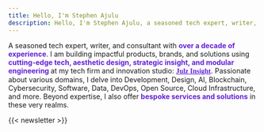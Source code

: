 ```yaml
---
title: Hello, I'm Stephen Ajulu
description: Hello, I'm Stephen Ajulu, a seasoned tech expert, writer, and consultant with over a decade of hands-on experience. My forte is building impactful products and solutions at the intersection of technology, design, and engineering.
---
```


A seasoned tech expert, writer, and consultant with <span style="font-weight: bold; color:#6320d6;">over a decade of experience</span>. I am building impactful products, brands, and solutions using <span style="font-weight: bold; color:#6320d6;">cutting-edge tech, aesthetic design, strategic insight, and modular engineering </span>at my tech firm and innovation studio: <a style="font-family: Newsreader; font-weight: bold; color:#6320d6;" href="https://julzinsight.netlify.app">Julz Insight</a>. Passionate about various domains, I delve into Development, Design, AI, Blockchain, Cybersecurity, Software, Data, DevOps, Open Source, Cloud Infrastructure, and more. Beyond expertise, I also offer <span style="font-weight: bold; color:#6320d6;">bespoke services and solutions</span> in these very realms.

{{< newsletter >}}
